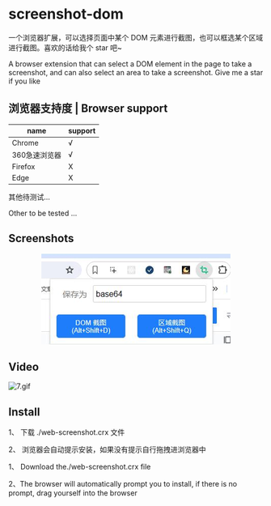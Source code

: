 # screenshot-dom
一个浏览器扩展，可以选择页面中某个 DOM 元素进行截图，也可以框选某个区域进行截图。喜欢的话给我个 star 吧~ 

A browser extension that can select a DOM element in the page to take a screenshot, and can also select an area to take a screenshot.
Give me a star if you like

## 浏览器支持度 | Browser support

| name | support |
| --- | --- |
| Chrome | √ |
| 360急速浏览器 | √ |
| Firefox | X |
| Edge | X |

其他待测试... 

Other to be tested ...
 
## Screenshots 

<center>
<img src="Screenshots.jpg"/>
</center>

## Video
![7.gif](https://p3-juejin.byteimg.com/tos-cn-i-k3u1fbpfcp/9cb1dfc603e84af9b90c80b2cb24c56a~tplv-k3u1fbpfcp-jj-mark:0:0:0:0:q75.image#?w=1103&h=881&s=2541600&e=gif&f=402&b=fdfcfc)

## Install
1、 下载 ./web-screenshot.crx 文件

2、 浏览器会自动提示安装，如果没有提示自行拖拽进浏览器中



1、 Download the./web-screenshot.crx file

2、The browser will automatically prompt you to install, if there is no prompt, drag yourself into the browser

